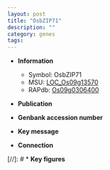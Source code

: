 ```yaml
---
layout: post
title: "OsbZIP71"
description: ""
category: genes
tags: 
---
```


* **Information**  
    + Symbol: OsbZIP71  
    + MSU: [LOC_Os09g13570](http://rice.uga.edu/cgi-bin/ORF_infopage.cgi?orf=LOC_Os09g13570)  
    + RAPdb: [Os09g0306400](http://rapdb.dna.affrc.go.jp/viewer/gbrowse_details/irgsp1?name=Os09g0306400)  

* **Publication**  

* **Genbank accession number**  

* **Key message**  

* **Connection**  

[//]: # * **Key figures**  


